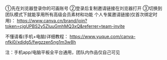 ①先在刘览器登录你的可画账号
②登录后复制邀请链接在刘览器打开
③切换到团队模式下就能享用所有高级会员素材和功能
个人专属邀请链接(仅首次绑定时用)：
https://www.canva.cn/brand/join?token=cjgUPBS2y5ZluuGmhMQ3xQ&referrer=team-invite

不懂请看(手机+电脑)详细教程：
https://www.yuque.com/canva-nfki0/xdidg5/fwgzzen5ng1m3w8h

注：手机app/电脑平板全平台通用，团队内作品仅自己可见